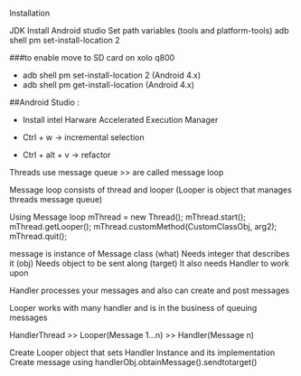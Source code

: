 ---
---

Installation

JDK
Install Android studio
Set path variables (tools and platform-tools)
adb shell pm set-install-location 2

###to enable move to SD card on xolo q800
- adb shell pm set-install-location 2 (Android 4.x)
- adb shell pm get-install-location (Android 4.x)

##Android Studio :

- Install intel Harware Accelerated Execution Manager

- Ctrl + w -> incremental selection
- Ctrl + alt + v -> refactor

Threads use message queue >> are called message loop

Message loop consists of thread and looper (Looper is object that manages threads message queue)

Using Message loop
mThread = new Thread<CustomClass>();
mThread.start();
mThread.getLooper();
mThread.customMethod(CustomClassObj, arg2);
mThread.quit();


message is instance of Message class
	(what) Needs integer that describes it
	(obj) Needs object to be sent along
	(target) It also needs Handler to work upon

Handler processes your messages and also can create and post messages

Looper works with many handler and is in the business of queuing messages

HandlerThread >> Looper(Message 1...n) >> Handler(Message n)

Create Looper object that sets Handler Instance and its implementation
Create message using handlerObj.obtainMessage().sendtotarget()